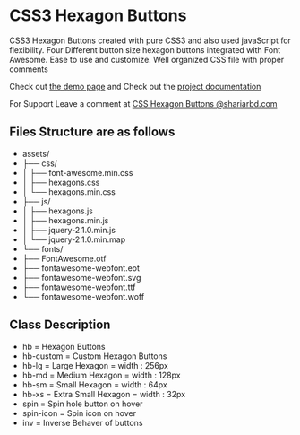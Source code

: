 CSS3 Hexagon Buttons
====================

CSS3 Hexagon Buttons created with pure CSS3 and also used javaScript for flexibility.
Four Different button size hexagon buttons integrated with Font Awesome.
Ease to use and customize. Well organized CSS file with proper comments 

Check out [the demo page](http://shariarbd.com/demo/css3-hexagon-buttons) and Check out the [project documentation](http://shariarbd.com/demo/css3-hexagon-buttons/documentation/) 

For Support Leave a comment at [CSS Hexagon Buttons @shariarbd.com](http://shariarbd.com/2014/11/css-hexagon-buttons/) 

## Files Structure are as follows 

- assets/
- ├── css/
- │   ├── font-awesome.min.css
- │   ├── hexagons.css
- │   └── hexagons.min.css 
- ├── js/
- │   ├── hexagons.js
- │   ├── hexagons.min.js
- │   ├── jquery-2.1.0.min.js
- │   └── jquery-2.1.0.min.map
- └── fonts/
-    ├── FontAwesome.otf
-    ├── fontawesome-webfont.eot
-    ├── fontawesome-webfont.svg
-    ├── fontawesome-webfont.ttf
-    └── fontawesome-webfont.woff


## Class Description 
-  hb         = Hexagon Buttons
-  hb-custom  = Custom Hexagon Buttons
-  hb-lg      = Large Hexagon        = width : 256px
-  hb-md      = Medium Hexagon       = width : 128px
-  hb-sm      = Small Hexagon        = width : 64px
-  hb-xs      = Extra Small Hexagon  = width : 32px
-  spin                =  Spin hole button on hover
-  spin-icon        =  Spin icon on hover
-  inv                  =  Inverse Behaver of buttons 


